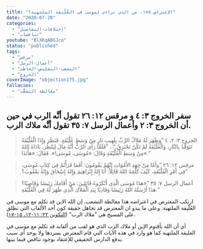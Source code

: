 ```yaml
---
title: "الإعتراض ١٧٥، من الذي تراءى لموسى في العُلّيقة الملتهبة؟"
date: "2020-07-20"
categories:
  - "إختلافات-التفاصيل"
  - "تناقضات"
youtube: "BlXKqABGJco"
status: "published"
tags:
  - "مرقس"
  - "أعمال-الرسل"
  - "التشعب-التقليص-الخاطئ"
  - "الخروج"
coverImage: "objection175.jpg"
fallacies:
  - "مغالطة التشعُّب"
---
```


## **سفر الخروج ٣: ٤ و مرقس ١٢: ٢٦ تقول أنَّه الرب في حين أن الخروج ٣: ٢ وأعمال الرسل ٧: ٣٥ تقول أنَّه ملاك الرب.**

> الخروج ٣: ٢، ٤ ”وَظَهَرَ لَهُ مَلاَكُ الرَّبِّ بِلَهِيبِ نَارٍ مِنْ وَسَطِ عُلَّيْقَةٍ. فَنَظَرَ وَإِذَا الْعُلَّيْقَةُ تَتَوَقَّدُ بِالنَّارِ، وَالْعُلَّيْقَةُ لَمْ تَكُنْ تَحْتَرِقُ.“ ، ”فَلَمَّا رَأَى الرَّبُّ أَنَّهُ مَالَ لِيَنْظُرَ، نَادَاهُ اللهُ مِنْ وَسَطِ الْعُلَّيْقَةِ وَقَالَ: «مُوسَى، مُوسَى!». فَقَالَ: «هأَنَذَا».“

> مرقس ١٢: ٢٦ ”وَأَمَّا مِنْ جِهَةِ الأَمْوَاتِ إِنَّهُمْ يَقُومُونَ: أَفَمَا قَرَأْتُمْ فِي كِتَابِ مُوسَى، فِي أَمْرِ الْعُلَّيْقَةِ، كَيْفَ كَلَّمَهُ اللهُ قَائِلاً: أَنَا إِلهُ إِبْرَاهِيمَ وَإِلهُ إِسْحَاقَ وَإِلهُ يَعْقُوبَ؟“

> أعمال الرسل ٧: ٣٥ ”«هذَا مُوسَى الَّذِي أَنْكَرُوهُ قَائِلِينَ: مَنْ أَقَامَكَ رَئِيسًا وَقَاضِيًا؟ هذَا أَرْسَلَهُ اللهُ رَئِيسًا وَفَادِيًا بِيَدِ الْمَلاَكِ الَّذِي ظَهَرَ لَهُ فِي الْعُلَّيْقَةِ.“

ارتكب المعترض في اعتراضه هذا مغالطة التشعب. إن الله الابن قد تكلم مع موسى في العُلّيقة الملتهبة. وعلى ما يبدو ان المعترض قد تجاهل حقيقة كون أحد الألقاب التي تطلق على المسيح هي ”ملاك الرب“ ([التكوين ٢٢: ١١-١٢، ١٥-١٧](https://biblia.com/books/ar-vandyke/ge22.11-17)).

أي أن الله بأقنوم الإبن أو ملاك الرب الذي هو لقب من ألقابه قد تكلم مع موسى في العليقة الملتهبة كما هو وارد في هذه الآيات التي قام المعترض بسردها ولا يوجد أي سبب يدفع الدارس الحقيقي للإعتقاد بوجود تناقض فيما بينها.
